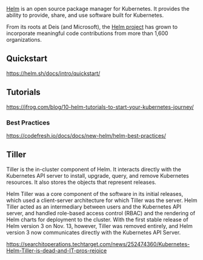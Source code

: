 [Helm](https://helm.sh/) is an open source package manager for Kubernetes. It provides the ability to provide, share, and use software built for Kubernetes.

From its roots at Deis (and Microsoft), the [Helm project](https://www.cncf.io/reports/cncf-helm-project-journey-report/) has grown to incorporate meaningful code contributions from more than 1,600 organizations.


## Quickstart

https://helm.sh/docs/intro/quickstart/

## Tutorials

https://jfrog.com/blog/10-helm-tutorials-to-start-your-kubernetes-journey/

### Best Practices

https://codefresh.io/docs/docs/new-helm/helm-best-practices/


## Tiller

Tiller is the in-cluster component of Helm. It interacts directly with the Kubernetes API server to install, upgrade, query, and remove Kubernetes resources. It also stores the objects that represent releases.

Helm Tiller was a core component of the software in its initial releases, which used a client-server architecture for which Tiller was the server. Helm Tiller acted as an intermediary between users and the Kubernetes API server, and handled role-based access control (RBAC) and the rendering of Helm charts for deployment to the cluster. With the first stable release of Helm version 3 on Nov. 13, however, Tiller was removed entirely, and Helm version 3 now communicates directly with the Kubernetes API Server.

https://searchitoperations.techtarget.com/news/252474360/Kubernetes-Helm-Tiller-is-dead-and-IT-pros-rejoice